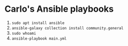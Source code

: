 # Carlo's Ansible playbooks

1. `sudo apt install ansible`
1. `ansible-galaxy collection install community.general`
1. `sudo whoami`
1. `ansible-playbook main.yml`